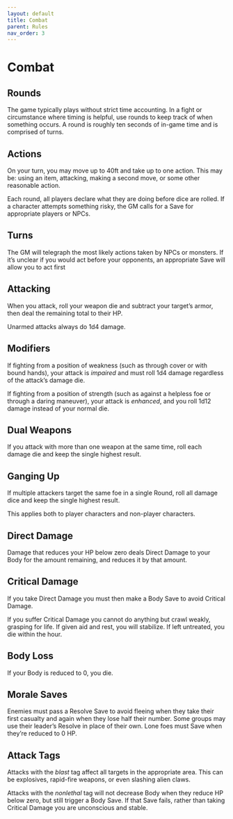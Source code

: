 ```yaml
---
layout: default
title: Combat
parent: Rules
nav_order: 3
---
```


# Combat

## Rounds

The game typically plays without strict time accounting. In a fight or circumstance where timing is helpful, use rounds to keep track of when something occurs. A round is roughly ten seconds of in-game time and is comprised of turns.

## Actions

On your turn, you may move up to 40ft and take up to one action. This may be: using an item, attacking, making a second move, or some other reasonable action.

Each round, all players declare what they are doing before dice are rolled. If a character attempts something risky, the GM calls for a Save for appropriate players or NPCs.

## Turns

The GM will telegraph the most likely actions taken by NPCs or monsters. If it’s unclear if you would act before your opponents, an appropriate Save will allow you to act first

## Attacking

When you attack, roll your weapon die and subtract your target’s armor, then deal the remaining total to their HP. 

Unarmed attacks always do 1d4 damage.

## Modifiers

If fighting from a position of weakness (such as through cover or with bound hands), your attack is *impaired* and must roll 1d4 damage regardless of the attack’s damage die.

If fighting from a position of strength (such as against a helpless foe or through a daring maneuver), your attack is *enhanced*, and you roll 1d12 damage instead of your normal die.

## Dual Weapons

If you attack with more than one weapon at the same time, roll each damage die and keep the single highest result.

## Ganging Up

If multiple attackers target the same foe in a single Round, roll all damage dice and keep the single highest result.

This applies both to player characters and non-player characters.

## Direct Damage

Damage that reduces your HP below zero deals Direct Damage to your Body for the amount remaining, and reduces it by that amount. 

## Critical Damage

If you take Direct Damage you must then make a Body Save to avoid Critical Damage. 

If you suffer Critical Damage you cannot do anything but crawl weakly, grasping for life. If given aid and rest, you will stabilize. If left untreated, you die within the hour.

## Body Loss

If your Body is reduced to 0, you die.

## Morale Saves

Enemies must pass a Resolve Save to avoid fleeing when they take their first casualty and again when they lose half their number. Some groups may use their leader’s Resolve in place of their own. Lone foes must Save when they’re reduced to 0 HP.

## Attack Tags

Attacks with the *blast* tag affect all targets in the appropriate area. This can be explosives, rapid-fire weapons, or even slashing alien claws.

Attacks with the *nonlethal* tag will not decrease Body when they reduce HP below zero, but still trigger a Body Save. If that Save fails, rather than taking Critical Damage you are unconscious and stable.